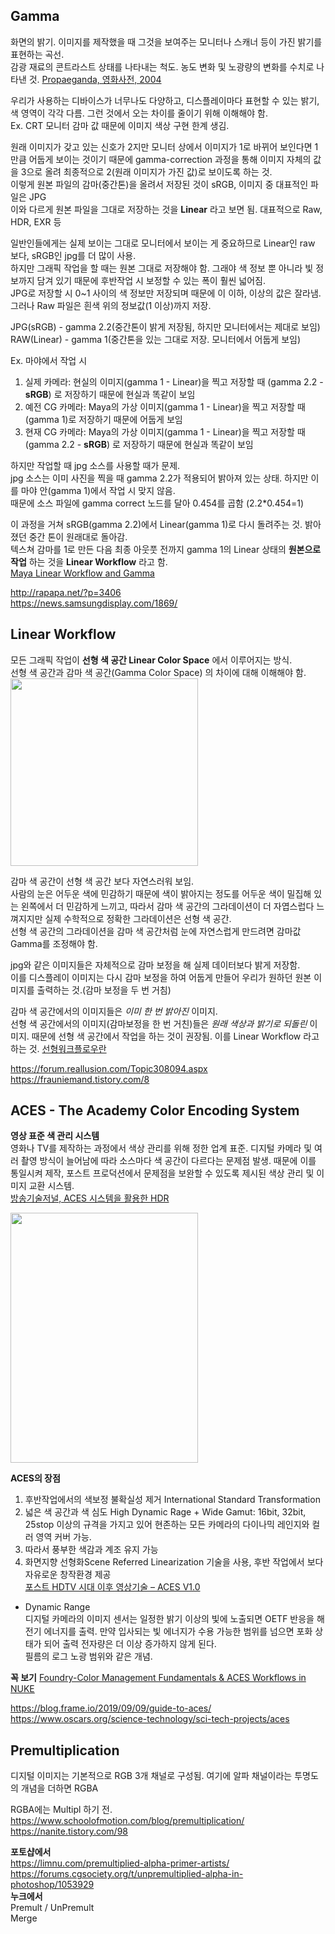 ## Gamma
화면의 밝기. 이미지를 제작했을 때 그것을 보여주는 모니터나 스캐너 등이 가진 밝기를 표현하는 곡선.  
감광 재료의 콘트라스트 상태를 나타내는 척도. 농도 변화 및 노광량의 변화를 수치로 나타낸 것.
[Propaeganda, 영화사전, 2004](https://terms.naver.com/entry.naver?docId=348766&cid=42617&categoryId=42617)   


우리가 사용하는 디바이스가 너무나도 다양하고, 디스플레이마다 표현할 수 있는 밝기, 색 영역이 각각 다름. 그런 것에서 오는 차이를 줄이기 위해 이해해야 함.   
Ex. CRT 모니터 감마 값 때문에 이미지 색상 구현 한계 생김.


원래 이미지가 갖고 있는 신호가 2지만 모니터 상에서 이미지가 1로 바뀌어 보인다면 1만큼 어둡게 보이는 것이기 때문에 gamma-correction 과정을 통해 이미지 자체의 값을 3으로 올려 최종적으로 2(원래 이미지가 가진 값)로 보이도록 하는 것.   
이렇게 원본 파일의 감마(중간톤)을 올려서 저장된 것이 sRGB, 이미지 중 대표적인 파일은 JPG    
이와 다르게 원본 파일을 그대로 저장하는 것을 **Linear** 라고 보면 됨. 대표적으로 Raw, HDR, EXR 등  


일반인들에게는 실제 보이는 그대로 모니터에서 보이는 게 중요하므로 Linear인 raw 보다, sRGB인 jpg를 더 많이 사용.    
하지만 그래픽 작업을 할 때는 원본 그대로 저장해야 함. 그래야 색 정보 뿐 아니라 빛 정보까지 담겨 있기 때문에 후반작업 시 보정할 수 있는 폭이 훨씬 넓어짐.   
JPG로 저장할 시 0~1 사이의 색 정보만 저장되며 때문에 이 이하, 이상의 값은 잘라냄. 그러나 Raw 파일은 흰색 위의 정보값(1 이상)까지 저장. 

JPG(sRGB) - gamma 2.2(중간톤이 밝게 저장됨, 하지만 모니터에서는 제대로 보임)    
RAW(Linear) - gamma 1(중간톤을 있는 그대로 저장. 모니터에서 어둡게 보임)

Ex. 마야에서 작업 시    
1. 실제 카메라: 현실의 이미지(gamma 1 - Linear)을 찍고 저장할 때 (gamma 2.2 - **sRGB**) 로 저장하기 때문에 현실과 똑같이 보임  
2. 예전 CG 카메라: Maya의 가상 이미지(gamma 1 - Linear)을 찍고 저장할 때 (gamma 1)로 저장하기 때문에 어둡게 보임    
3. 현재 CG 카메라: Maya의 가상 이미지(gamma 1 - Linear)을 찍고 저장할 때 (gamma 2.2 - **sRGB**) 로 저장하기 때문에 현실과 똑같이 보임  


하지만 작업할 때 jpg 소스를 사용할 때가 문제.   
jpg 소스는 이미 사진을 찍을 때 gamma 2.2가 적용되어 밝아져 있는 상태. 하지만 이를 마야 안(gamma 1)에서 작업 시 맞지 않음.   
때문에 소스 파일에 gamma correct 노드를 달아 0.454를 곱함 (2.2*0.454=1)   

이 과정을 거쳐 sRGB(gamma 2.2)에서 Linear(gamma 1)로 다시 돌려주는 것. 밝아졌던 중간 톤이 원래대로 돌아감.    
텍스쳐 감마를 1로 만든 다음 최종 아웃풋 전까지 gamma 1의 Linear 상태의 **원본으로 작업** 하는 것을 **Linear Workflow** 라고 함.   
[Maya Linear Workflow and Gamma](https://blog.naver.com/PostView.naver?isHttpsRedirect=true&blogId=zinblue&logNo=140199808147) 

http://rapapa.net/?p=3406      
https://news.samsungdisplay.com/1869/     

## Linear Workflow  
모든 그래픽 작업이 **선형 색 공간 Linear Color Space** 에서 이루어지는 방식.    
선형 색 공간과 감마 색 공간(Gamma Color Space) 의 차이에 대해 이해해야 함.   
<img src="https://user-images.githubusercontent.com/60923302/118788622-ecc46600-b8ce-11eb-843c-c985eb6be98e.png" width="300" height="300">

감마 색 공간이 선형 색 공간 보다 자연스러워 보임.    
사람의 눈은 어두운 색에 민감하기 때문에 색이 밝아지는 정도를 어두운 색이 밀집해 있는 왼쪽에서 더 민감하게 느끼고, 따라서 감마 색 공간의 그라데이션이 더 자엽스럽다 느껴지지만 실제 수학적으로 정확한 그라데이션은 선형 색 공간.     
선형 색 공간의 그라데이션을 감마 색 공간처럼 눈에 자연스럽게 만드려면 감마값Gamma를 조정해야 함.

jpg와 같은 이미지들은 자체적으로 감마 보정을 해 실제 데이터보다 밝게 저장함.    
이를 디스플레이 이미지는 다시 감마 보정을 하여 어둡게 만들어 우리가 원하던 원본 이미지를 출력하는 것.(감마 보정을 두 번 거침)  


감마 색 공간에서의 이미지들은 _이미 한 번 밝아진_ 이미지.   
선형 색 공간에서의 이미지(감마보정을 한 번 거친)들은 _원래 색상과 밝기로 되돌린_ 이미지. 때문에 선형 색 공간에서 작업을 하는 것이 권장됨. 이를 Linear Workflow 라고 하는 것.
[선형워크플로우란](https://kyoungwhankim.github.io/ko/blog/color_linearworkflow/)


https://forum.reallusion.com/Topic308094.aspx  
https://frauniemand.tistory.com/8  


## ACES - The Academy Color Encoding System   
**영상 표준 색 관리 시스템**   
영화나 TV를 제작하는 과정에서 색상 관리를 위해 정한 업계 표준. 디지털 카메라 및 여러 촬영 방식이 늘어남에 따라 소스마다 색 공간이 다르다는 문제점 발생. 때문에 이를 통일시켜 제작, 포스트 프로덕션에서 문제점을 보완할 수 있도록 제시된 색상 관리 및 이미지 교환 시스템.    
[방송기술저널, ACES 시스템을 활용한 HDR](http://journal.kobeta.com/%EC%B0%B8%EA%B4%80%EA%B8%B0-aces-%EC%8B%9C%EC%8A%A4%ED%85%9C/)


<img src="https://i1.wp.com/schoolofcolor.org/wp-content/uploads/2018/11/Post_HDTV_Workflow_Part_II_03.jpg?resize=768%2C866" width="300" height="400">

**ACES의 장점**   
1. 후반작업에서의 색보정 불확실성 제거 International Standard Transformation 
2. 넓은 색 공간과 색 심도 High Dynamic Rage + Wide Gamut: 16bit, 32bit, 25stop 이상의 규격을 가지고 있어 현존하는 모든 카메라의 다이나믹 레인지와 컬러 영역 커버 가능. 
3. 따라서 풍부한 색감과 계조 유지 가능
4. 화면지향 선형화Scene Referred Linearization 기술을 사용, 후반 작업에서 보다 자유로운 창작환경 제공    
[포스트 HDTV 시대 이후 영상기술 – ACES V1.0](http://schoolofcolor.org/post-hdtv-part-2/)

- Dynamic Range    
디지털 카메라의 이미지 센서는 일정한 밝기 이상의 빛에 노출되면 OETF 반응을 해 전기 에너지를 출력. 만약 입사되는 빛 에너지가 수용 가능한 범위를 넘으면 포화 상태가 되어 출력 전자량은 더 이상 증가하지 않게 된다.     
필름의 로그 노광 범위와 같은 개념. 

**꼭 보기**
[Foundry-Color Management Fundamentals & ACES Workflows in NUKE](https://learn.foundry.com/course/5515/view/color-management-fundamentals-aces-workflows-in-nuke)

https://blog.frame.io/2019/09/09/guide-to-aces/  
https://www.oscars.org/science-technology/sci-tech-projects/aces  

 

## Premultiplication  
디지털 이미지는 기본적으로 RGB 3개 채널로 구성됨. 여기에 알파 채널이라는 투명도의 개념을 더하면 RGBA

RGBA에는 
Multipl 하기 전. 
https://www.schoolofmotion.com/blog/premultiplication/  
https://nanite.tistory.com/98  

**포토샵에서**   
https://limnu.com/premultiplied-alpha-primer-artists/  
https://forums.cgsociety.org/t/unpremultiplied-alpha-in-photoshop/1053929  
**누크에서**  
Premult / UnPremult  
Merge  
